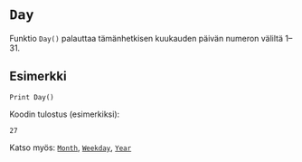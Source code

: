 `Day`
==========

Funktio `Day()` palauttaa tämänhetkisen kuukauden päivän numeron väliltä 1–31.

Esimerkki
----------

    Print Day()
    
Koodin tulostus (esimerkiksi):

    27
    
Katso myös: [`Month`](manual:month), [`Weekday`](manual:weekday), [`Year`](manual:year)